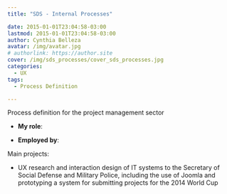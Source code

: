 ```yaml
---
title: "SDS - Internal Processes"

date: 2015-01-01T23:04:58-03:00
lastmod: 2015-01-01T23:04:58-03:00
author: Cynthia Belleza
avatar: /img/avatar.jpg
# authorlink: https://author.site
cover: /img/sds_processes/cover_sds_processes.jpg
categories:
  - UX 
tags:
  - Process Definition

---
```


Process definition for the project management sector 

<!--more-->

* **My role**: 

* **Employed by**: 

Main projects:

* UX research and interaction design of IT systems to the Secretary of Social Defense and Military Police, including the use of Joomla and prototyping a system for submitting projects for the 2014 World Cup



